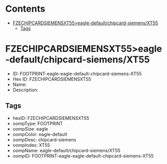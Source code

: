 



Contents
========

* [FZECHIPCARDSIEMENSXT55>eagle-default/chipcard-siemens/XT55](#fzechipcardsiemensxt55eagle-defaultchipcard-siemensxt55)
	* [Tags](#tags)

# FZECHIPCARDSIEMENSXT55>eagle-default/chipcard-siemens/XT55

- ID: FOOTPRINT-eagle-eagle-default-chipcard-siemens-XT55
- Hex ID: FZECHIPCARDSIEMENSXT55
- Name: 
- Description: 

## Tags

- hexID: FZECHIPCARDSIEMENSXT55
- oompType: FOOTPRINT
- oompSize: eagle
- oompColor: eagle-default
- oompDesc: chipcard-siemens
- oompIndex: XT55
- oompName: eagle-default/chipcard-siemens/XT55
- oompID: FOOTPRINT-eagle-eagle-default-chipcard-siemens-XT55

